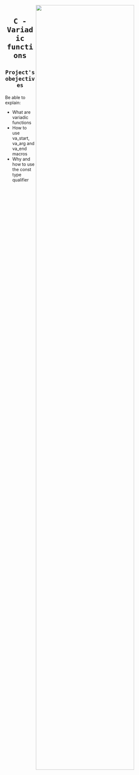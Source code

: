 <img align=right width=80% src="https://encrypted-tbn0.gstatic.com/images?q=tbn:ANd9GcSouW6sDjJODWy1S4UddOqGzYZBpKUatjUERw&usqp=CAU" />


# <p align=center>`C - Variadic functions`</p>
## <p align=center> `Project's obejectives` </p>
Be able to explain:
- What are variadic functions
- How to use va_start, va_arg and va_end macros
- Why and how to use the const type qualifier
